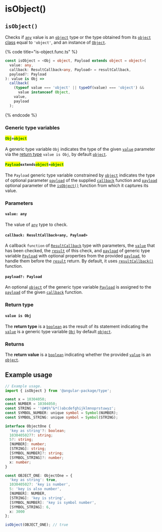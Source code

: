 # isObject()

## `isObject()`

Checks if [`any`](https://www.typescriptlang.org/docs/handbook/2/everyday-types.html#any) value is an [`object`](https://developer.mozilla.org/en-US/docs/Web/JavaScript/Reference/Global\_Objects/Object) type or the type obtained from its [`object` class](https://developer.mozilla.org/en-US/docs/Web/JavaScript/Reference/Global\_Objects/Object/toString#using\_tostring\_to\_detect\_object\_class) equal to `'object'`, and an instance of [`Object`](https://developer.mozilla.org/en-US/docs/Web/JavaScript/Reference/Global\_Objects/Object).

{% code title="is-object.func.ts" %}
```typescript
const isObject = <Obj = object, Payload extends object = object>(
  value: any,
  callback: ResultCallback<any, Payload> = resultCallback,
  payload?: Payload
): value is Obj =>
  callback(
    (typeof value === 'object' || typeOf(value) === 'object') &&
      value instanceof Object,
    value,
    payload
  );
```
{% endcode %}

### Generic type variables

#### <mark style="color:green;">`Obj`</mark>`=`<mark style="color:green;">`object`</mark>

A generic type variable `Obj` indicates the type of the given [`value`](isobject.md#value-any) parameter via the [return type](isobject.md#return-type) `value is Obj`, by default [`object`](https://www.typescriptlang.org/docs/handbook/basic-types.html#object).

#### <mark style="color:green;">**`Payload`**</mark>**`extends`**<mark style="color:green;">**`object`**</mark>**`=`**<mark style="color:green;">**`object`**</mark>

The `Payload` generic type variable constrained by [`object`](https://www.typescriptlang.org/docs/handbook/basic-types.html#object) indicates the type of optional parameter [`payload`](../types/resultcallback.md#payload-payload) of the supplied [`callback`](isobject.md#callback-resultcallback-less-than-any-payload-greater-than) function and [`payload`](isobject.md#payload-payload) optional parameter of the [`isObject()`](isobject.md#isobject) function from which it captures its value.

### Parameters

#### `value: any`

The value of [`any`](https://www.typescriptlang.org/docs/handbook/2/everyday-types.html#any) type to check.

#### `callback: ResultCallback<any, Payload>`

A callback `function` of [`ResultCallback`](../types/resultcallback.md) type with parameters, the [`value`](isobject.md#value-any) that has been checked, the [`result`](../types/resultcallback.md#result-boolean) of this check, and [`payload`](../types/resultcallback.md#payload-payload) of generic type variable [`Payload`](isobject.md#payloadextendsobject-object) with optional properties from the provided [`payload`](isobject.md#payload-payload), to handle them before the [`result`](../types/resultcallback.md#result-boolean) return. By default, it uses [`resultCallback()`](../helper/resultcallback.md) function.

#### `payload?: Payload`

An optional [`object`](https://developer.mozilla.org/en-US/docs/Web/JavaScript/Reference/Global\_Objects/Object) of the generic type variable [`Payload`](isobject.md#payloadextendsobject-object) is assigned to the [`payload`](../types/resultcallback.md#payload-payload) of the given [`callback`](isobject.md#callback-resultcallback-less-than-any-payload-greater-than) function.

### Return type

#### `value is Obj`

The **return type** is a [`boolean`](https://www.typescriptlang.org/docs/handbook/basic-types.html#boolean) as the result of its statement indicating the [`value`](isobject.md#value-any) is a generic type variable [`Obj`](isobject.md#obj-object) by default [`object`](https://www.typescriptlang.org/docs/handbook/basic-types.html#object).

### Returns

The **return value** is a [`boolean`](https://developer.mozilla.org/en-US/docs/Web/JavaScript/Reference/Global\_Objects/Boolean) indicating whether the provided [`value`](isobject.md#value-any) is an [`object`](https://developer.mozilla.org/en-US/docs/Web/JavaScript/Reference/Global\_Objects/Object).

## Example usage

```typescript
// Example usage.
import { isObject } from '@angular-package/type';

const x = 10304050;
const NUMBER = 10304050;
const STRING = '!@#$%^&*()abcdefghijklmnoprstuwyz';
const SYMBOL_NUMBER: unique symbol = Symbol(NUMBER);
const SYMBOL_STRING: unique symbol = Symbol(STRING);

interface ObjectOne {
  'key as string'?: boolean;
  1030405027?: string;
  5?: string;
  [NUMBER]: number;
  [STRING]: string;
  [SYMBOL_NUMBER]?: string;
  [SYMBOL_STRING]?: number;
  x: number;
}

const OBJECT_ONE: ObjectOne = {
  'key as string': true,
  1030405027: 'key is number',
  5: 'key is also number',
  [NUMBER]: NUMBER,
  [STRING]: 'key is string',
  [SYMBOL_NUMBER]: 'key is symbol number',
  [SYMBOL_STRING]: 6,
  x: 3000
};

isObject(OBJECT_ONE); // true
```
